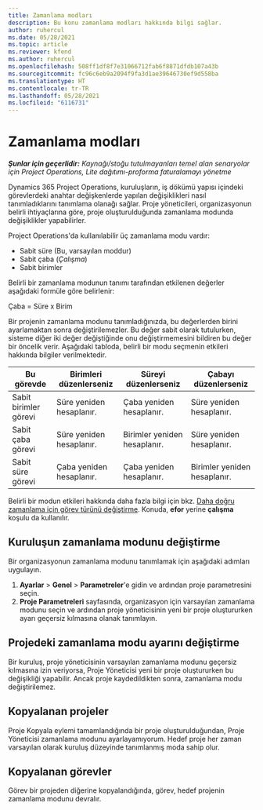 ```yaml
---
title: Zamanlama modları
description: Bu konu zamanlama modları hakkında bilgi sağlar.
author: ruhercul
ms.date: 05/28/2021
ms.topic: article
ms.reviewer: kfend
ms.author: ruhercul
ms.openlocfilehash: 508ff1df8f7e31066712fab6f8871dfdb107a43b
ms.sourcegitcommit: fc96c6eb9a2094f9fa3d1ae39646730ef9d558ba
ms.translationtype: HT
ms.contentlocale: tr-TR
ms.lasthandoff: 05/28/2021
ms.locfileid: "6116731"
---
```

# <a name="scheduling-modes"></a>Zamanlama modları

_**Şunlar için geçerlidir:** Kaynağı/stoğu tutulmayanları temel alan senaryolar için Project Operations, Lite dağıtımı-proforma faturalamayı yönetme_


Dynamics 365 Project Operations, kuruluşların, iş dökümü yapısı içindeki görevlerdeki anahtar değişkenlerde yapılan değişiklikleri nasıl tanımladıklarını tanımlama olanağı sağlar. Proje yöneticileri, organizasyonun belirli ihtiyaçlarına göre, proje oluşturulduğunda zamanlama modunda değişiklikler yapabilirler.

Project Operations'da kullanılabilir üç zamanlama modu vardır:

  - Sabit süre (Bu, varsayılan moddur)
  - Sabit çaba (*Çalışma*)
  - Sabit birimler

Belirli bir zamanlama modunun tanımı tarafından etkilenen değerler aşağıdaki formüle göre belirlenir:

  Çaba = Süre x Birim

Bir projenin zamanlama modunu tanımladığınızda, bu değerlerden birini ayarlamaktan sonra değiştirilemezler. Bu değer sabit olarak tutulurken, sisteme diğer iki değer değiştiğinde onu değiştirmemesini bildiren bu değer bir öncelik verir. Aşağıdaki tabloda, belirli bir modu seçmenin etkileri hakkında bilgiler verilmektedir.

| **Bu görevde**             | **Birimleri düzenlerseniz**   | **Süreyi düzenlerseniz** | **Çabayı düzenlerseniz**  |
|----------------------|---------------------------|----------------------------|---------------------------|
| Sabit birimler görevi     | Süre yeniden hesaplanır. | Çaba yeniden hesaplanır.    | Süre yeniden hesaplanır. |
| Sabit çaba görevi    | Süre yeniden hesaplanır. | Birimler yeniden hesaplanır.    | Süre yeniden hesaplanır. |
| Sabit süre görevi  | Çaba yeniden hesaplanır.   | Çaba yeniden hesaplanır.    | Birimler yeniden hesaplanır.   |

Belirli bir modun etkileri hakkında daha fazla bilgi için bkz. [Daha doğru zamanlama için görev türünü değiştirme](https://support.microsoft.com/en-us/office/change-the-task-type-for-more-accurate-scheduling-b0b969ad-45bc-4e9e-8967-435587548a72). Konuda, **efor** yerine **çalışma** koşulu da kullanılır.

## <a name="change-the-organizations-scheduling-mode"></a>Kuruluşun zamanlama modunu değiştirme

Bir organizasyonun zamanlama modunu tanımlamak için aşağıdaki adımları uygulayın.

1. **Ayarlar** \> **Genel** \> **Parametreler**'e gidin ve ardından proje parametresini seçin. 
2. **Proje Parametreleri** sayfasında, organizasyon için varsayılan zamanlama modunu seçin ve ardından proje yöneticisinin yeni bir proje oluştururken ayarı geçersiz kılmasına olanak tanımlayın.

## <a name="change-the-scheduling-mode-setting-on-a-project"></a>Projedeki zamanlama modu ayarını değiştirme

Bir kuruluş, proje yöneticisinin varsayılan zamanlama modunu geçersiz kılmasına izin veriyorsa, Proje Yöneticisi yeni bir proje oluştururken bu değişikliği yapabilir. Ancak proje kaydedildikten sonra, zamanlama modu değiştirilemez.

## <a name="copied-projects"></a>Kopyalanan projeler

Proje Kopyala eylemi tamamlandığında bir proje oluşturulduğundan, Proje Yöneticisi zamanlama modunu ayarlayamıyorum. Hedef proje her zaman varsayılan olarak kuruluş düzeyinde tanımlanmış moda sahip olur.

## <a name="copied-tasks"></a>Kopyalanan görevler

Görev bir projeden diğerine kopyalandığında, görev, hedef projenin zamanlama modunu devralır.

